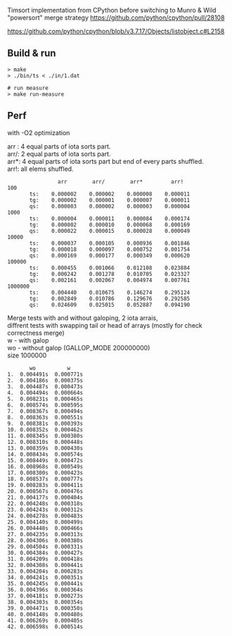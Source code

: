 Timsort implementation from CPython before switching
to Munro & Wild "powersort" merge strategy https://github.com/python/cpython/pull/28108

https://github.com/python/cpython/blob/v3.7.17/Objects/listobject.c#L2158

## Build & run
```
> make
> ./bin/ts < ./in/1.dat

# run measure
> make run-measure
```

## Perf
with -O2 optimization


arr : 4 equal parts of iota sorts part.  
arr/: 2 equal parts of iota sorts part.  
arr*: 4 equal parts of iota sorts part but end of every parts shuffled.  
arr!: all elems shuffled.  

```
                arr        arr/        arr*         arr!   
100
       ts:    0.000002    0.000002    0.000008    0.000011
       tg:    0.000002    0.000001    0.000007    0.000011    
       qs:    0.000003    0.000002    0.000003    0.000004    
1000
       ts:    0.000004    0.000011    0.000084    0.000174
       tg:    0.000002    0.000010    0.000068    0.000169    
       qs:    0.000022    0.000015    0.000028    0.000049    
10000
       ts:    0.000037    0.000105    0.000936    0.001846
       tg:    0.000018    0.000097    0.000752    0.001754    
       qs:    0.000169    0.000177    0.000349    0.000620    
100000
       ts:    0.000455    0.001066    0.012108    0.023884
       tg:    0.000242    0.001278    0.010705    0.023327    
       qs:    0.002161    0.002067    0.004974    0.007761    
1000000
       ts:    0.004440    0.010675    0.146274    0.295124
       tg:    0.002849    0.010786    0.129676    0.292585    
       qs:    0.024609    0.025015    0.052887    0.094190  
```

Merge tests with and without galoping, 2 iota arrais,  
diffrent tests with swapping tail or head of arrays (mostly for check correctness merge)  
w - with galop  
wo - without galop (GALLOP_MODE 200000000)  
size 1000000 

```
       wo          w
1.  0.004491s  0.000771s 
2.  0.004186s  0.000375s 
3.  0.004487s  0.000473s 
4.  0.004494s  0.000664s 
5.  0.008231s  0.000465s 
6.  0.008574s  0.000595s 
7.  0.008367s  0.000494s 
8.  0.008363s  0.000551s 
9.  0.008381s  0.000393s 
10. 0.008352s  0.000462s 
11. 0.008345s  0.000380s 
12. 0.008310s  0.000448s 
13. 0.008359s  0.000430s 
14. 0.008434s  0.000574s 
15. 0.008449s  0.000472s 
16. 0.008968s  0.000549s 
17. 0.008300s  0.000423s 
18. 0.008537s  0.000777s 
19. 0.008283s  0.000411s 
20. 0.008567s  0.000476s 
21. 0.004177s  0.000404s 
22. 0.004248s  0.000318s 
23. 0.004243s  0.000312s 
24. 0.004278s  0.000483s 
25. 0.004140s  0.000499s 
26. 0.004448s  0.000466s 
27. 0.004235s  0.000313s 
28. 0.004306s  0.000380s 
29. 0.004504s  0.000331s 
30. 0.004384s  0.000427s 
31. 0.004209s  0.000418s 
32. 0.004308s  0.000441s 
33. 0.004204s  0.000283s 
34. 0.004241s  0.000351s 
35. 0.004245s  0.000441s 
36. 0.004396s  0.000364s 
37. 0.004181s  0.000273s 
38. 0.004303s  0.000354s 
39. 0.004471s  0.000350s 
40. 0.004148s  0.000480s 
41. 0.006269s  0.000405s 
42. 0.006598s  0.000514s 
```